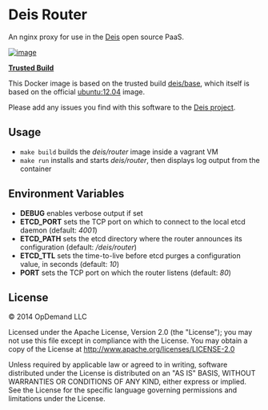 # Deis Router

An nginx proxy for use in the [Deis](http://deis.io) open source PaaS.

[![image](https://d207aa93qlcgug.cloudfront.net/img/icons/framed-icon-checked-repository.svg)](https://index.docker.io/u/deis/router/)

[**Trusted Build**](https://index.docker.io/u/deis/router/)

This Docker image is based on the trusted build
[deis/base](https://index.docker.io/u/deis/base/), which itself is based
on the official [ubuntu:12.04](https://index.docker.io/_/ubuntu/) image.

Please add any issues you find with this software to the
[Deis project](https://github.com/deis/deis/issues).

## Usage

* `make build` builds the *deis/router* image inside a vagrant VM
* `make run` installs and starts *deis/router*, then displays log
  output from the container

## Environment Variables

* **DEBUG** enables verbose output if set
* **ETCD_PORT** sets the TCP port on which to connect to the local etcd
  daemon (default: *4001*)
* **ETCD_PATH** sets the etcd directory where the router announces
  its configuration (default: */deis/router*)
* **ETCD_TTL** sets the time-to-live before etcd purges a configuration
  value, in seconds (default: *10*)
* **PORT** sets the TCP port on which the router listens (default: *80*)


## License

© 2014 OpDemand LLC

Licensed under the Apache License, Version 2.0 (the "License"); you may
not use this file except in compliance with the License. You may obtain
a copy of the License at <http://www.apache.org/licenses/LICENSE-2.0>

Unless required by applicable law or agreed to in writing, software
distributed under the License is distributed on an "AS IS" BASIS,
WITHOUT WARRANTIES OR CONDITIONS OF ANY KIND, either express or implied.
See the License for the specific language governing permissions and
limitations under the License.
